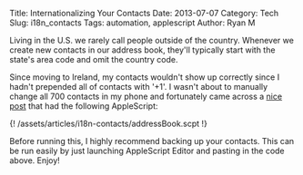 Title: Internationalizing Your Contacts
Date: 2013-07-07
Category: Tech
Slug: i18n_contacts
Tags: automation, applescript
Author: Ryan M

Living in the U.S. we rarely call people outside of the country. Whenever we create new contacts in our address book, they'll typically start with the state's area code and omit the country code. 
<!-- PELICAN_END_SUMMARY -->  

Since moving to Ireland, my contacts wouldn't show up correctly since I hadn't prepended all of contacts with '+1'. I wasn't about to manually change all 700 contacts in my phone and fortunately came across a [nice post][post] that had the following AppleScript:
    
{! /assets/articles/i18n-contacts/addressBook.scpt !} 

Before running this, I highly recommend backing up your contacts. This can be run easily by just launching AppleScript Editor and pasting in the code above. Enjoy!

[post]: http://en.katzueno.com/2011/06/08/adding-1-to-us-tel-numbers-in-address-book-mac-os-x/
